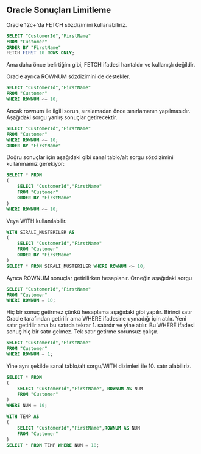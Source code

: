 ## Oracle Sonuçları Limitleme  

Oracle 12c+'da FETCH sözdizimini kullanabiliriz.

```sql
SELECT "CustomerId","FirstName"
FROM "Customer"
ORDER BY "FirstName"
FETCH FIRST 10 ROWS ONLY; 
```

Ama daha önce belirtiğim gibi, FETCH ifadesi hantaldır ve kullanışlı değildir.

Oracle ayrıca ROWNUM sözdizimini de destekler.


```sql
SELECT "CustomerId","FirstName"
FROM "Customer"
WHERE ROWNUM <= 10;
```

Ancak rownum ile ilgili sorun, sıralamadan önce sınırlamanın yapılmasıdır.
Aşağıdaki sorgu yanlış sonuçlar getirecektir.

```sql
SELECT "CustomerId","FirstName"
FROM "Customer"
WHERE ROWNUM <= 10;
ORDER BY "FirstName"
```

Doğru sonuçlar için aşağıdaki gibi sanal tablo/alt sorgu sözdizimini kullanmamız gerekiyor:

```sql
SELECT * FROM 
(
	SELECT "CustomerId","FirstName"
	FROM "Customer"
	ORDER BY "FirstName"
)
WHERE ROWNUM <= 10;
```

Veya WITH kullanılabilir.

```sql
WITH SIRALI_MUSTERILER AS 
(
	SELECT "CustomerId","FirstName"
	FROM "Customer"
	ORDER BY "FirstName"
)
SELECT * FROM SIRALI_MUSTERILER WHERE ROWNUM <= 10;
```


Ayrıca ROWNUM sonuçlar getirilirken hesaplanır.
Örneğin aşağıdaki sorgu

```sql
SELECT "CustomerId","FirstName"
FROM "Customer"
WHERE ROWNUM = 10;
```

Hiç bir sonuç getirmez çünkü hesaplama aşağıdaki gibi yapılır.
Birinci satır Oracle tarafından getirilir ama WHERE ifadesine uymadığı için atılır.
Yeni satır getirilir ama bu satırda tekrar 1. satırdır ve yine atılır.
Bu WHERE ifadesi sonuç hiç bir satır gelmez.
Tek satır getirme sorunsuz çalışır.


```sql
SELECT "CustomerId","FirstName"
FROM "Customer"
WHERE ROWNUM = 1;
```

Yine aynı şekilde sanal tablo/alt sorgu/WITH dizimleri ile 10. satır alabiliriz.



```sql
SELECT * FROM 
(
	SELECT "CustomerId","FirstName", ROWNUM AS NUM
	FROM "Customer"
)
WHERE NUM = 10;
```

```sql
WITH TEMP AS 
(
	SELECT "CustomerId","FirstName",ROWNUM AS NUM
	FROM "Customer"
)
SELECT * FROM TEMP WHERE NUM = 10;
```
